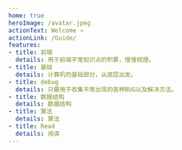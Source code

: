 ```yaml
---
home: true
heroImage: /avatar.jpeg
actionText: Welcome →
actionLink: /Guide/
features:
- title: 前端
  details: 用于前端平常知识点的积累，慢慢梳理。
- title: 基础
  details: 计算机的基础部分，从底层出发。
- title: debug
  details: 只要用于收集平常出现的各种BUG以及解决方法。
- title: 数据结构
  details: 数据结构
- title: 算法
  details: 算法
- title: Read
  details: 阅读
---
```


